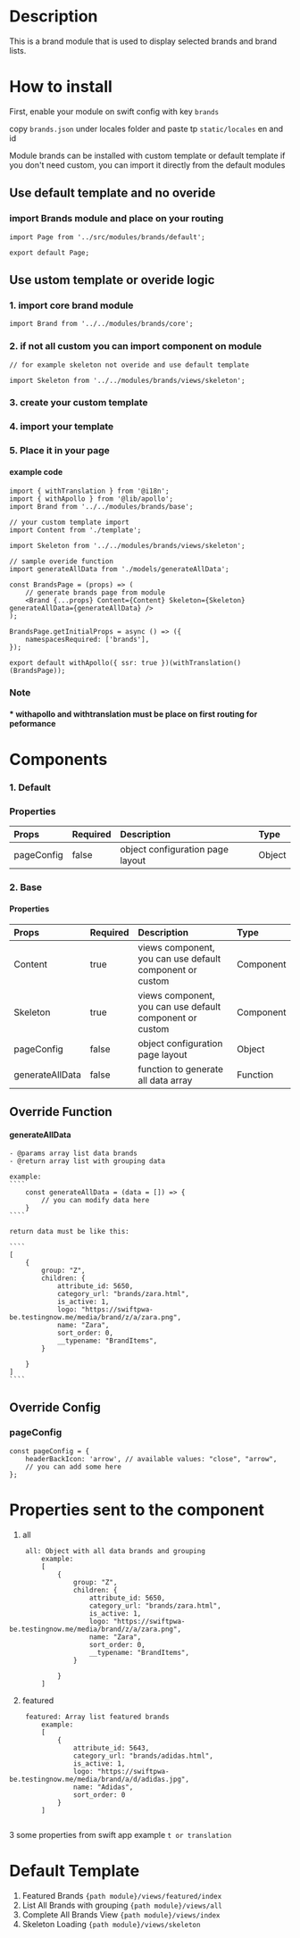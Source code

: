 # Description

This is a brand module that is used to display selected brands and brand lists.

# How to install
First, enable your module on swift config with key ````brands````

copy `brands.json` under locales folder and paste tp `static/locales` en and id

Module brands can be installed with custom template or default template
if you don't need custom, you can import it directly from the default modules

## Use default template and no overide
### import Brands module and place on your routing
````
import Page from '../src/modules/brands/default';

export default Page;

````

## Use ustom template or overide logic
### 1. import core brand module

````
import Brand from '../../modules/brands/core';
````

### 2. if not all custom you can import component on module

````
// for example skeleton not overide and use default template

import Skeleton from '../../modules/brands/views/skeleton';
````
### 3. create your custom template
### 4. import your template
### 5. Place it in your page
#### example code
````
import { withTranslation } from '@i18n';
import { withApollo } from '@lib/apollo';
import Brand from '../../modules/brands/base';

// your custom template import
import Content from './template';

import Skeleton from '../../modules/brands/views/skeleton';

// sample overide function
import generateAllData from './models/generateAllData';

const BrandsPage = (props) => (
    // generate brands page from module
    <Brand {...props} Content={Content} Skeleton={Skeleton} generateAllData={generateAllData} />
);

BrandsPage.getInitialProps = async () => ({
    namespacesRequired: ['brands'],
});

export default withApollo({ ssr: true })(withTranslation()(BrandsPage));

````

### Note
#### * withapollo and withtranslation must be place on first routing for peformance

# Components
### 1. Default
### Properties
| Props       | Required | Description | Type |
| :---        | :---     | :---        |:---  |
| pageConfig  |  false   | object configuration page layout      | Object|


### 2. Base
#### Properties
| Props       | Required | Description | Type |
| :---        | :---     | :---        |:---  |
| Content      |  true    | views component, you can use default component or custom | Component |
| Skeleton      |  true    |  views component, you can use default component or custom | Component |
| pageConfig  |  false   | object configuration page layout      | Object|
| generateAllData  |  false   | function to generate all data array      | Function|

## Override Function
#### generateAllData
    - @params array list data brands
    - @return array list with grouping data

    example:
    ````
        const generateAllData = (data = []) => {
            // you can modify data here
        }
    ````

    return data must be like this:
    
    ````
    [
        {
            group: "Z",
            children: {
                attribute_id: 5650,
                category_url: "brands/zara.html",
                is_active: 1,
                logo: "https://swiftpwa-be.testingnow.me/media/brand/z/a/zara.png",
                name: "Zara",
                sort_order: 0,
                __typename: "BrandItems",
            }
            
        }
    ]
    ````

## Override Config
### pageConfig

````
const pageConfig = {
    headerBackIcon: 'arrow', // available values: "close", "arrow",
    // you can add some here
};
````
# Properties sent to the component
1. all
````
    all: Object with all data brands and grouping
        example:
        [
            {
                group: "Z",
                children: {
                    attribute_id: 5650,
                    category_url: "brands/zara.html",
                    is_active: 1,
                    logo: "https://swiftpwa-be.testingnow.me/media/brand/z/a/zara.png",
                    name: "Zara",
                    sort_order: 0,
                    __typename: "BrandItems",
                }
                
            }
        ]

````
2. featured
````
    featured: Array list featured brands
        example:
        [
            {
                attribute_id: 5643,
                category_url: "brands/adidas.html",
                is_active: 1,
                logo: "https://swiftpwa-be.testingnow.me/media/brand/a/d/adidas.jpg",
                name: "Adidas",
                sort_order: 0
            }
        ]
        
````

3 some properties from swift app example ````t or translation ````

# Default Template
1. Featured Brands `{path module}/views/featured/index`
2. List All Brands with grouping `{path module}/views/all`
3. Complete All Brands View `{path module}/views/index`
4. Skeleton Loading `{path module}/views/skeleton`

